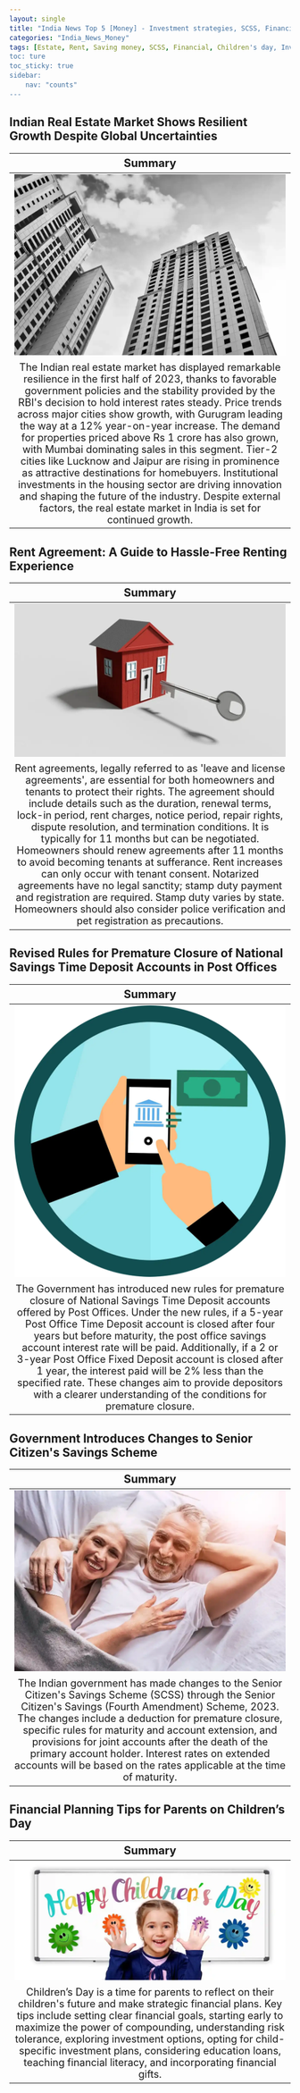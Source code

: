 ```yaml
---
layout: single
title: "India News Top 5 [Money] - Investment strategies, SCSS, Financial planning"
categories: "India_News_Money"
tags: [Estate, Rent, Saving money, SCSS, Financial, Children's day, Investment]
toc: ture
toc_sticky: true
sidebar:
    nav: "counts"
---
```


<style>
table th:first-of-type {
    width: 100%;
    font-size: 20px;
}
table td:nth-of-type(1) {
    width: 100%;
    font-size: 18px;
}
</style>

## Indian Real Estate Market Shows Resilient Growth Despite Global Uncertainties

Summary | 
:---:|
![](/assets/images/2023-11-15-India_News_Money_231115_1-1.webp) |
The Indian real estate market has displayed remarkable resilience in the first half of 2023, thanks to favorable government policies and the stability provided by the RBI's decision to hold interest rates steady. Price trends across major cities show growth, with Gurugram leading the way at a 12% year-on-year increase. The demand for properties priced above Rs 1 crore has also grown, with Mumbai dominating sales in this segment. Tier-2 cities like Lucknow and Jaipur are rising in prominence as attractive destinations for homebuyers. Institutional investments in the housing sector are driving innovation and shaping the future of the industry. Despite external factors, the real estate market in India is set for continued growth. |

## Rent Agreement: A Guide to Hassle-Free Renting Experience

Summary | 
:---:|
![](/assets/images/2023-11-15-India_News_Money_231115_1-2.webp) |
Rent agreements, legally referred to as 'leave and license agreements', are essential for both homeowners and tenants to protect their rights. The agreement should include details such as the duration, renewal terms, lock-in period, rent charges, notice period, repair rights, dispute resolution, and termination conditions. It is typically for 11 months but can be negotiated. Homeowners should renew agreements after 11 months to avoid becoming tenants at sufferance. Rent increases can only occur with tenant consent. Notarized agreements have no legal sanctity; stamp duty payment and registration are required. Stamp duty varies by state. Homeowners should also consider police verification and pet registration as precautions. |

## Revised Rules for Premature Closure of National Savings Time Deposit Accounts in Post Offices

Summary | 
:---:|
![](/assets/images/2023-11-15-India_News_Money_231115_1-3.webp) |
The Government has introduced new rules for premature closure of National Savings Time Deposit accounts offered by Post Offices. Under the new rules, if a 5-year Post Office Time Deposit account is closed after four years but before maturity, the post office savings account interest rate will be paid. Additionally, if a 2 or 3-year Post Office Fixed Deposit account is closed after 1 year, the interest paid will be 2% less than the specified rate. These changes aim to provide depositors with a clearer understanding of the conditions for premature closure. |

## Government Introduces Changes to Senior Citizen's Savings Scheme

Summary | 
:---:|
![](/assets/images/2023-11-15-India_News_Money_231115_1-4.webp) |
The Indian government has made changes to the Senior Citizen's Savings Scheme (SCSS) through the Senior Citizen's Savings (Fourth Amendment) Scheme, 2023. The changes include a deduction for premature closure, specific rules for maturity and account extension, and provisions for joint accounts after the death of the primary account holder. Interest rates on extended accounts will be based on the rates applicable at the time of maturity. |

## Financial Planning Tips for Parents on Children’s Day

Summary | 
:---:|
![](/assets/images/2023-11-15-India_News_Money_231115_1-5.webp) |
Children’s Day is a time for parents to reflect on their children's future and make strategic financial plans. Key tips include setting clear financial goals, starting early to maximize the power of compounding, understanding risk tolerance, exploring investment options, opting for child-specific investment plans, considering education loans, teaching financial literacy, and incorporating financial gifts. |